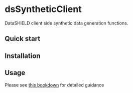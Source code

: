 # dsSyntheticClient
DataSHIELD client side synthetic data generation functions.

## Quick start

## Installation

## Usage

Please see [this bookdown](https://tombisho.github.io/synthetic_bookdown/) for detailed guidance 
